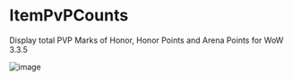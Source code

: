 # ItemPvPCounts
Display total PVP Marks of Honor, Honor Points and Arena Points for WoW 3.3.5

![image](https://github.com/Macumbafeh/ItemPvPCounts/assets/47739411/c43b3d65-6bde-41d8-8416-9135979fb05f)
